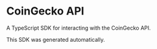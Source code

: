 # CoinGecko API

A TypeScript SDK for interacting with the CoinGecko API.

This SDK was generated automatically.